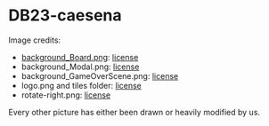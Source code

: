 # DB23-caesena

Image credits:
* [background_Board.png](https://images.pexels.com/photos/235985/pexels-photo-235985.jpeg): [license](https://www.pexels.com/license/)
* background_Modal.png: [license](https://www.pngwing.com/en/free-png-ddmgx)
* background_GameOverScene.png: [license](https://www.pxfuel.com/en/desktop-wallpaper-pqhbm)
* logo.png and tiles folder: [license](https://github.com/tsaglam/Carcassonne/tree/master/src/main/resources/tiles)
* rotate-right.png: [license](https://www.flaticon.com/free-icon/rotate_3114862?term=rotate&page=1&position=33&origin=search&related_id=3114862)

Every other picture has either been drawn or heavily modified by us.
